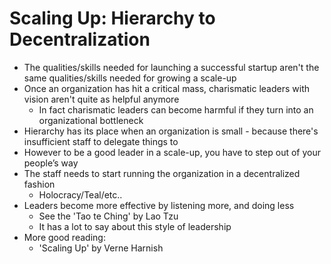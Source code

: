 # Scaling Up: Hierarchy to Decentralization

* The qualities/skills needed for launching a successful startup aren't the same qualities/skills needed for growing a scale-up
* Once an organization has hit a critical mass, charismatic leaders with vision aren't quite as helpful anymore
  * In fact charismatic leaders can become harmful if they turn into an organizational bottleneck
* Hierarchy has its place when an organization is small - because there's insufficient staff to delegate things to
* However to be a good leader in a scale-up, you have to step out of your people’s way
* The staff needs to start running the organization in a decentralized fashion
  * Holocracy/Teal/etc..
* Leaders become more effective by listening more, and doing less
  * See the 'Tao te Ching' by Lao Tzu
  * It has a lot to say about this style of leadership
* More good reading:
  * 'Scaling Up' by Verne Harnish 
